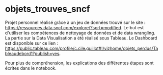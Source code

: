 # objets_trouves_sncf

Projet personnel réalisé grâce à un jeu de données trouvé sur le site : https://ressources.data.sncf.com/explore/?sort=modified. Le but est d'utiliser les compétences de nettoyage de données et de data wrangling. La partie sur la Data Visualisation a été réalisé sous Tableau. Le Dashboard est disponible sur ce lien : https://public.tableau.com/profile/c.cile.guillot#!/vizhome/objets_perdus/Tableaudebord1?publish=yes.



Pour plus de compréhension, les explications des différentes étapes sont écrites dans le notebook. 
